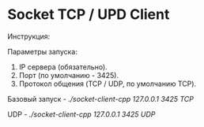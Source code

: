 # Socket TCP / UPD Client

Инструкция:

Параметры запуска:

1. IP сервера (обязательно).
2. Порт (по умолчанию - 3425).
3. Протокол общения (TCP / UDP, по умолчанию TCP).

Базовый запуск - _./socket-client-cpp 127.0.0.1 3425 TCP_

UDP - _./socket-client-cpp 127.0.0.1 3425 UDP_

